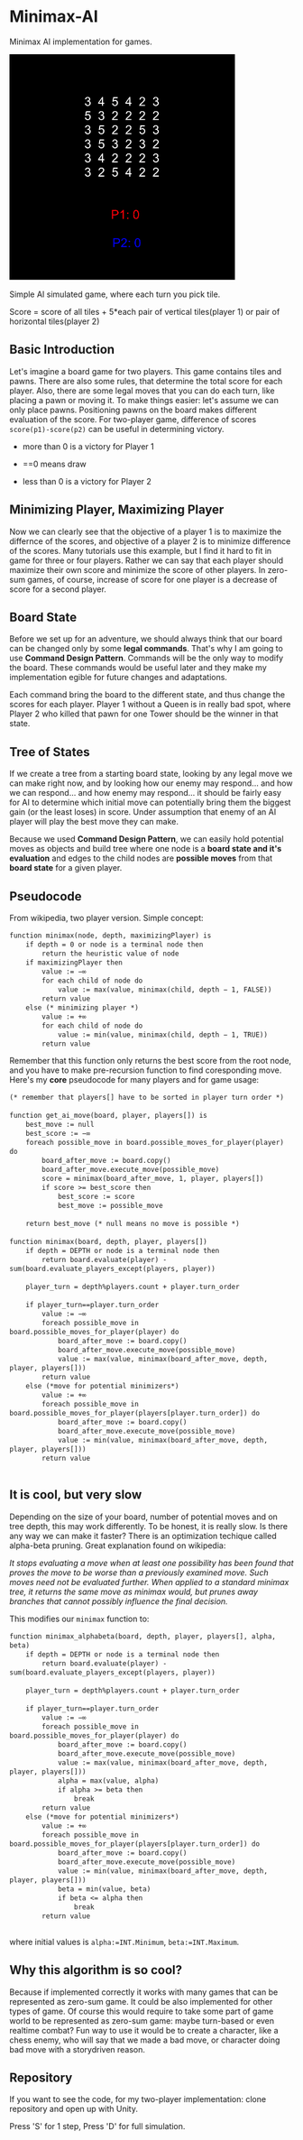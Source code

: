 # Minimax-AI

Minimax AI implementation for games.

![](ai_example.gif)

Simple AI simulated game, where each turn you pick tile.

Score = score of all tiles + 5*each pair of vertical tiles(player 1) or pair of horizontal tiles(player 2)

## Basic Introduction
Let's imagine a board game for two players. This game contains tiles and pawns. There are also some rules, that determine the total score for each player.
Also, there are some legal moves that you can do each turn, like placing a pawn or moving it. To make things easier: let's assume we can only place pawns.
Positioning pawns on the board makes different evaluation of the score. For two-player game, difference of scores `score(p1)-score(p2)` can be useful in determining victory.

- more than 0 is a victory for Player 1

- ==0 means draw

- less than 0 is a victory for Player 2


## Minimizing Player, Maximizing Player

Now we can clearly see that the objective of a player 1 is to maximize the differnce of the scores, and objective of a player 2 is to minimize difference of the scores. Many tutorials use this example, but I find it hard to fit in game for three or four players. Rather we can say that each player should maximize their own score and minimize the score of other players. In zero-sum games, of course, increase of score for one player is a decrease of score for a second player.

## Board State

Before we set up for an adventure, we should always think that our board can be changed only by some **legal commands**. That's why I am going to use **Command Design Pattern**. Commands will be the only way to modify the board. These commands would be useful later and they make my implementation egible for future changes and adaptations.

Each command bring the board to the different state, and thus change the scores for each player. 
Player 1 without a Queen is in really bad spot, where Player 2 who killed that pawn for one Tower should be the winner in that state.

## Tree of States

If we create a tree from a starting board state, looking by any legal move we can make right now, and by looking how our enemy may respond... and how we can respond... and how enemy may respond... it should be fairly easy for AI to determine which initial move can potentially bring them the biggest gain (or the least loses) in score. Under assumption that enemy of an AI player will play the best move they can make. 

Because we used **Command Design Pattern**, we can easily hold potential moves as objects and build tree where one node is a **board state and it's evaluation** and edges to the child nodes are **possible moves** from that **board state** for a given player.

## Pseudocode

From wikipedia, two player version. Simple concept:

```
function minimax(node, depth, maximizingPlayer) is
    if depth = 0 or node is a terminal node then
        return the heuristic value of node
    if maximizingPlayer then
        value := −∞
        for each child of node do
            value := max(value, minimax(child, depth − 1, FALSE))
        return value
    else (* minimizing player *)
        value := +∞
        for each child of node do
            value := min(value, minimax(child, depth − 1, TRUE))
        return value
```
Remember that this function only returns the best score from the root node, and you have to make pre-recursion function to find coresponding move.
Here's my **core** pseudocode for many players and for game usage:

```
(* remember that players[] have to be sorted in player turn order *)

function get_ai_move(board, player, players[]) is
    best_move := null
    best_score := −∞
    foreach possible_move in board.possible_moves_for_player(player) do
        board_after_move := board.copy()
        board_after_move.execute_move(possible_move)
        score = minimax(board_after_move, 1, player, players[])
        if score >= best_score then
            best_score := score
            best_move := possible_move
            
    return best_move (* null means no move is possible *)
    
function minimax(board, depth, player, players[])
    if depth = DEPTH or node is a terminal node then
        return board.evaluate(player) - sum(board.evaluate_players_except(players, player))
    
    player_turn = depth%players.count + player.turn_order
        
    if player_turn==player.turn_order
        value := −∞
        foreach possible_move in board.possible_moves_for_player(player) do
            board_after_move := board.copy()
            board_after_move.execute_move(possible_move)
            value := max(value, minimax(board_after_move, depth, player, players[]))
        return value
    else (*move for potential minimizers*)
        value := +∞
        foreach possible_move in board.possible_moves_for_player(players[player.turn_order]) do
            board_after_move := board.copy()
            board_after_move.execute_move(possible_move)
            value := min(value, minimax(board_after_move, depth, player, players[]))
        return value
    
```

## It is cool, but very slow

Depending on the size of your board, number of potential moves and on tree depth, this may work differently. To be honest, it is really slow. Is there any way we can make it faster? There is an optimization techique called alpha-beta pruning. Great explanation found on wikipedia:

*It stops evaluating a move when at least one possibility has been found that proves the move to be worse than a previously examined move. Such moves need not be evaluated further. When applied to a standard minimax tree, it returns the same move as minimax would, but prunes away branches that cannot possibly influence the final decision.*

This modifies our `minimax` function to:

```
function minimax_alphabeta(board, depth, player, players[], alpha, beta)
    if depth = DEPTH or node is a terminal node then
        return board.evaluate(player) - sum(board.evaluate_players_except(players, player))
    
    player_turn = depth%players.count + player.turn_order
        
    if player_turn==player.turn_order
        value := −∞
        foreach possible_move in board.possible_moves_for_player(player) do
            board_after_move := board.copy()
            board_after_move.execute_move(possible_move)
            value := max(value, minimax(board_after_move, depth, player, players[]))
            alpha = max(value, alpha)
            if alpha >= beta then
                break
        return value
    else (*move for potential minimizers*)
        value := +∞
        foreach possible_move in board.possible_moves_for_player(players[player.turn_order]) do
            board_after_move := board.copy()
            board_after_move.execute_move(possible_move)
            value := min(value, minimax(board_after_move, depth, player, players[]))
            beta = min(value, beta)
            if beta <= alpha then
                break
        return value
    
```
where initial values is `alpha:=INT.Minimum`, `beta:=INT.Maximum`. 

## Why this algorithm is so cool?

Because if implemented correctly it works with many games that can be represented as zero-sum game. It could be also implemented for other types of game. Of course this would require to take some part of game world to be represented as zero-sum game: maybe turn-based or even realtime combat? Fun way to use it would be to create a character, like a chess enemy, who will say that we made a bad move, or character doing bad move with a storydriven reason. 

## Repository

If you want to see the code, for my two-player implementation: clone repository and open up with Unity. 

Press 'S' for 1 step, Press 'D' for full simulation.
        
